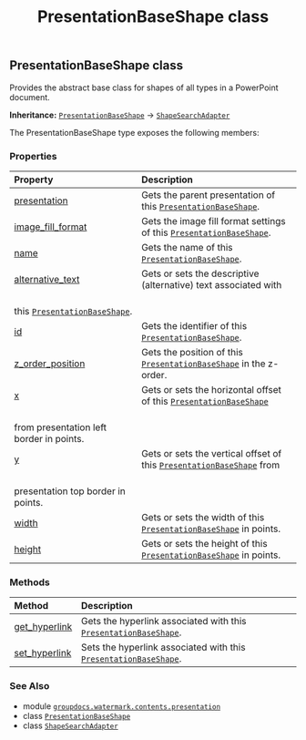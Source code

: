 ﻿---
title: PresentationBaseShape class
second_title: GroupDocs.Watermark for Python via .NET API References
description: 
type: docs
url: /python-net/groupdocs.watermark.contents.presentation/presentationbaseshape/
is_root: false
weight: 20
---

## PresentationBaseShape class

Provides the abstract base class for shapes of all types in a PowerPoint document.



**Inheritance:** [`PresentationBaseShape`](/watermark/python-net/groupdocs.watermark.contents.presentation/presentationbaseshape) → 
[`ShapeSearchAdapter`](/watermark/python-net/groupdocs.watermark.search/shapesearchadapter)



The PresentationBaseShape type exposes the following members:

### Properties
| Property | Description |
| :- | :- |
| [presentation](/watermark/python-net/groupdocs.watermark.contents.presentation/presentationbaseshape/presentation) | Gets the parent presentation of this [`PresentationBaseShape`](/watermark/python-net/groupdocs.watermark.contents.presentation/presentationbaseshape). |
| [image_fill_format](/watermark/python-net/groupdocs.watermark.contents.presentation/presentationbaseshape/image_fill_format) | Gets the image fill format settings of this [`PresentationBaseShape`](/watermark/python-net/groupdocs.watermark.contents.presentation/presentationbaseshape). |
| [name](/watermark/python-net/groupdocs.watermark.contents.presentation/presentationbaseshape/name) | Gets the name of this [`PresentationBaseShape`](/watermark/python-net/groupdocs.watermark.contents.presentation/presentationbaseshape). |
| [alternative_text](/watermark/python-net/groupdocs.watermark.contents.presentation/presentationbaseshape/alternative_text) | Gets or sets the descriptive (alternative) text associated with<br/>this [`PresentationBaseShape`](/watermark/python-net/groupdocs.watermark.contents.presentation/presentationbaseshape). |
| [id](/watermark/python-net/groupdocs.watermark.contents.presentation/presentationbaseshape/id) | Gets the identifier of this [`PresentationBaseShape`](/watermark/python-net/groupdocs.watermark.contents.presentation/presentationbaseshape). |
| [z_order_position](/watermark/python-net/groupdocs.watermark.contents.presentation/presentationbaseshape/z_order_position) | Gets the position of this [`PresentationBaseShape`](/watermark/python-net/groupdocs.watermark.contents.presentation/presentationbaseshape) in the z-order. |
| [x](/watermark/python-net/groupdocs.watermark.contents.presentation/presentationbaseshape/x) | Gets or sets the horizontal offset of this [`PresentationBaseShape`](/watermark/python-net/groupdocs.watermark.contents.presentation/presentationbaseshape)<br/>from presentation left border in points. |
| [y](/watermark/python-net/groupdocs.watermark.contents.presentation/presentationbaseshape/y) | Gets or sets the vertical offset of this [`PresentationBaseShape`](/watermark/python-net/groupdocs.watermark.contents.presentation/presentationbaseshape) from<br/>presentation top border in points. |
| [width](/watermark/python-net/groupdocs.watermark.contents.presentation/presentationbaseshape/width) | Gets or sets the width of this [`PresentationBaseShape`](/watermark/python-net/groupdocs.watermark.contents.presentation/presentationbaseshape) in points. |
| [height](/watermark/python-net/groupdocs.watermark.contents.presentation/presentationbaseshape/height) | Gets or sets the height of this [`PresentationBaseShape`](/watermark/python-net/groupdocs.watermark.contents.presentation/presentationbaseshape) in points. |


### Methods
| Method | Description |
| :- | :- |
| [get_hyperlink](/watermark/python-net/groupdocs.watermark.contents.presentation/presentationbaseshape/get_hyperlink/#groupdocs.watermark.contents.presentation.PresentationHyperlinkActionType) | Gets the hyperlink associated with this [`PresentationBaseShape`](/watermark/python-net/groupdocs.watermark.contents.presentation/presentationbaseshape). |
| [set_hyperlink](/watermark/python-net/groupdocs.watermark.contents.presentation/presentationbaseshape/set_hyperlink/#groupdocs.watermark.contents.presentation.PresentationHyperlinkActionType-str) | Sets the hyperlink associated with this [`PresentationBaseShape`](/watermark/python-net/groupdocs.watermark.contents.presentation/presentationbaseshape). |



### See Also
* module [`groupdocs.watermark.contents.presentation`](..)
* class [`PresentationBaseShape`](/watermark/python-net/groupdocs.watermark.contents.presentation/presentationbaseshape)
* class [`ShapeSearchAdapter`](/watermark/python-net/groupdocs.watermark.search/shapesearchadapter)
